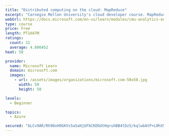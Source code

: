```yaml
---
title: "Distributed computing on the cloud: MapReduce"
excerpt: "Carnegie Mellon University's cloud developer course. MapReduce was a breakthrough in big data processing that has become mainstream and been improved upon significantly. Learn about how MapReduce works."
webUrl: https://docs.microsoft.com/en-us/learn/modules/cmu-analytics-engines-mapreduce/
type: course
price: Free
length: PT1H47M
ratings:
  count: 31
  average: 4.806452
heat: 50

provider:
  name: Microsoft Learn
  domain: microsoft.com
  images:
    - url: /assets/images/organizations/microsoft.com-50x50.jpg
      width: 50
      height: 50

levels:
  - Beginner

topics:
  - Azure

secured: "bLCv9AR/Rh9OxH9GKVs5aSaHjUFbCKDGUtHq+uhBB4lDz5/kqlwbAtP+L0hX57G4wP0XNGORuvpMqaEgLitk7i0zOWdhb0sJNEKth+Ww/hnoryCse8OtX1usA1ERSMZHYpkxOVTs3XJc8KlhbBMUM/0OVgi+tJTxnfeQ03Fe+qtYXKWJ1gjkGhBcw0qiW92FuU8TgG+hadx3Xb6eVaf9OV2mMGH8/+8bZx72uq2RMjidyFbpQ1sMLSqDsAIFvnJLTuV5qy9+P1xIyaiTC+i/yH+JyetMjZSZPLm0PFY8LNC5s1VThlpu6nK7Pa9WLKX6sNsiO72M7dahUlkVXE7VjcfiAeAtja9XsL3CoPRdSQy5DcQtC/r1x2d9CdnIhKKyxr9xttVEUtSM9NUjwRzSD5h82YlaeO+mJG7rUVwRctA=;HG54Jkkf++Uh+7tL1Bx+FA=="
---
```


